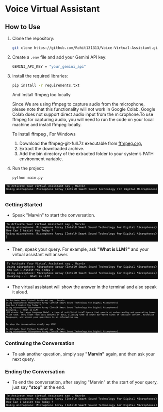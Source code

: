 # Voice Virtual Assistant

## How to Use

1. Clone the repository:
   ```bash
   git clone https://github.com/Rohit131313/Voice-Virtual-Assistant.git
   ```

2. Create a `.env` file and add your Gemini API key:
   ```bash
   GEMINI_API_KEY = "your_gemini_api"
   ```

3. Install the required libraries:
   ```bash
   pip install -r requirements.txt
   ```
   And Install ffmpeg too locally 
   
   Since We are using ffmpeg to capture audio from the microphone, please note that this functionality will not work in Google Colab. Google Colab does not support direct audio input from the microphone.To use   ffmpeg for capturing audio, you will need to run the code on your local machine and install ffmpeg locally.

   To Install ffmpeg , For Windows

   1. Download the ffmpeg-git-full.7z executable from [ffmpeg.org.](https://www.gyan.dev/ffmpeg/builds/) 
   2. Extract the downloaded archive.
   3. Add the bin directory of the extracted folder to your system’s PATH environment variable.


5. Run the project:
   ```bash
   python main.py
   ```

![img.png](Images/img.png)

### Getting Started

- Speak "Marvin" to start the conversation.

![img_1.png](Images/img_1.png)

- Then, speak your query. For example, ask **"What is LLM?"** and your virtual assistant will answer.

![img_2.png](Images/img_2.png)

- The virtual assistant will show the answer in the terminal and also speak it aloud.

![img_3.png](Images/img_3.png)

### Continuing the Conversation

- To ask another question, simply say **"Marvin"** again, and then ask your next query.

### Ending the Conversation

- To end the conversation, after saying "Marvin" at the start of your query, just say **"stop"** at the end.

![img_4.png](Images/img_4.png)
